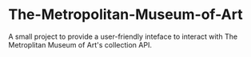 # The-Metropolitan-Museum-of-Art
A small project to provide a user-friendly inteface to interact with The Metroplitan Museum of Art's collection API.
